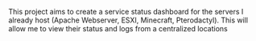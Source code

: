 This project aims to create a service status dashboard for the servers I already host (Apache Webserver, ESXI, Minecraft, Pterodactyl). This will allow me to view their status and logs from a centralized locations